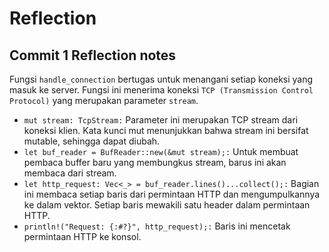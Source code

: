 # Reflection
## Commit 1 Reflection notes 
Fungsi ```handle_connection``` bertugas untuk menangani setiap koneksi yang masuk ke server. Fungsi ini menerima koneksi ```TCP (Transmission Control Protocol)``` yang merupakan parameter ```stream```.
  - ```mut stream: TcpStream:```
    Parameter ini merupakan TCP stream dari koneksi klien. Kata kunci mut menunjukkan bahwa stream ini bersifat mutable, sehingga dapat diubah. 
  - ```let buf_reader = BufReader::new(&mut stream);:```
    Untuk membuat pembaca buffer baru yang membungkus stream, barus ini akan membaca dari stream.
  - ```let http_request: Vec<_> = buf_reader.lines()...collect();:```
    Bagian ini membaca setiap baris dari permintaan HTTP dan mengumpulkannya ke dalam vektor. Setiap baris mewakili satu header      dalam permintaan HTTP.
  - ```println!("Request: {:#?}", http_request);:```
    Baris ini mencetak permintaan HTTP ke konsol. 
